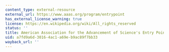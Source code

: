 ```yaml
---
content_type: external-resource
external_url: https://www.aaas.org/program/entrypoint
has_external_license_warning: true
license: https://en.wikipedia.org/wiki/All_rights_reserved
status: ''
title: American Association for the Advancement of Science's Entry Point!
uid: a7fd9a6d-3016-4ac1-a69e-b9ac89f7bb33
wayback_url: ''
---
```

